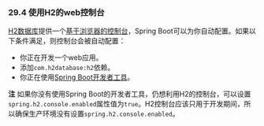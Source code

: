 ### 29.4 使用H2的web控制台

[H2数据库](http://www.h2database.com/)提供一个[基于浏览器的控制台](http://www.h2database.com/html/quickstart.html#h2_console)，Spring Boot可以为你自动配置。如果以下条件满足，则控制台会被自动配置：

* 你正在开发一个web应用。
* 添加`com.h2database:h2`依赖。
* 你正在使用[Spring Boot开发者工具](https://docs.spring.io/spring-boot/docs/2.0.0.RELEASE/reference/htmlsingle/#using-boot-devtools)。

**注** 如果你没有使用Spring Boot的开发者工具，仍想利用H2的控制台，可以设置`spring.h2.console.enabled`属性值为`true`。H2控制台应该只用于开发期间，所以确保生产环境没有设置`spring.h2.console.enabled`。
